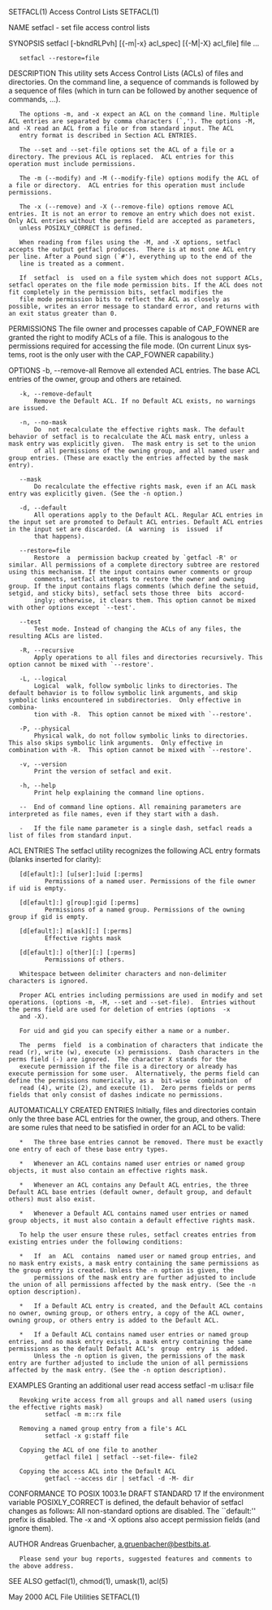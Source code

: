 SETFACL(1)                                                                                   Access Control Lists                                                                                  SETFACL(1)



NAME
       setfacl - set file access control lists

SYNOPSIS
       setfacl [-bkndRLPvh] [{-m|-x} acl_spec] [{-M|-X} acl_file] file ...

       setfacl --restore=file


DESCRIPTION
       This  utility  sets  Access  Control  Lists (ACLs) of files and directories.  On the command line, a sequence of commands is followed by a sequence of files (which in turn can be followed by another
       sequence of commands, ...).

       The options -m, and -x expect an ACL on the command line. Multiple ACL entries are separated by comma characters (`,'). The options -M, and -X read an ACL from a file or from standard input. The ACL
       entry format is described in Section ACL ENTRIES.

       The --set and --set-file options set the ACL of a file or a directory. The previous ACL is replaced.  ACL entries for this operation must include permissions.

       The -m (--modify) and -M (--modify-file) options modify the ACL of a file or directory.  ACL entries for this operation must include permissions.

       The -x (--remove) and -X (--remove-file) options remove ACL entries. It is not an error to remove an entry which does not exist.  Only ACL entries without the perms field are accepted as parameters,
       unless POSIXLY_CORRECT is defined.

       When reading from files using the -M, and -X options, setfacl accepts the output getfacl produces.  There is at most one ACL entry per line. After a Pound sign (`#'), everything up to the end of the
       line is treated as a comment.

       If  setfacl  is  used on a file system which does not support ACLs, setfacl operates on the file mode permission bits. If the ACL does not fit completely in the permission bits, setfacl modifies the
       file mode permission bits to reflect the ACL as closely as possible, writes an error message to standard error, and returns with an exit status greater than 0.


   PERMISSIONS
       The file owner and processes capable of CAP_FOWNER are granted the right to modify ACLs of a file. This is analogous to the permissions required for accessing the file mode. (On current  Linux  sys‐
       tems, root is the only user with the CAP_FOWNER capability.)


OPTIONS
       -b, --remove-all
           Remove all extended ACL entries. The base ACL entries of the owner, group and others are retained.

       -k, --remove-default
           Remove the Default ACL. If no Default ACL exists, no warnings are issued.

       -n, --no-mask
           Do  not recalculate the effective rights mask. The default behavior of setfacl is to recalculate the ACL mask entry, unless a mask entry was explicitly given.  The mask entry is set to the union
           of all permissions of the owning group, and all named user and group entries. (These are exactly the entries affected by the mask entry).

       --mask
           Do recalculate the effective rights mask, even if an ACL mask entry was explicitly given. (See the -n option.)

       -d, --default
           All operations apply to the Default ACL. Regular ACL entries in the input set are promoted to Default ACL entries. Default ACL entries in the input set are discarded. (A  warning  is  issued  if
           that happens).

       --restore=file
           Restore  a  permission backup created by `getfacl -R' or similar. All permissions of a complete directory subtree are restored using this mechanism. If the input contains owner comments or group
           comments, setfacl attempts to restore the owner and owning group. If the input contains flags comments (which define the setuid, setgid, and sticky bits), setfacl sets those three  bits  accord‐
           ingly; otherwise, it clears them. This option cannot be mixed with other options except `--test'.

       --test
           Test mode. Instead of changing the ACLs of any files, the resulting ACLs are listed.

       -R, --recursive
           Apply operations to all files and directories recursively. This option cannot be mixed with `--restore'.

       -L, --logical
           Logical  walk, follow symbolic links to directories. The default behavior is to follow symbolic link arguments, and skip symbolic links encountered in subdirectories.  Only effective in combina‐
           tion with -R.  This option cannot be mixed with `--restore'.

       -P, --physical
           Physical walk, do not follow symbolic links to directories.  This also skips symbolic link arguments.  Only effective in combination with -R.  This option cannot be mixed with `--restore'.

       -v, --version
           Print the version of setfacl and exit.

       -h, --help
           Print help explaining the command line options.

       --  End of command line options. All remaining parameters are interpreted as file names, even if they start with a dash.

       -   If the file name parameter is a single dash, setfacl reads a list of files from standard input.


   ACL ENTRIES
       The setfacl utility recognizes the following ACL entry formats (blanks inserted for clarity):


       [d[efault]:] [u[ser]:]uid [:perms]
              Permissions of a named user. Permissions of the file owner if uid is empty.

       [d[efault]:] g[roup]:gid [:perms]
              Permissions of a named group. Permissions of the owning group if gid is empty.

       [d[efault]:] m[ask][:] [:perms]
              Effective rights mask

       [d[efault]:] o[ther][:] [:perms]
              Permissions of others.

       Whitespace between delimiter characters and non-delimiter characters is ignored.

       Proper ACL entries including permissions are used in modify and set operations. (options -m, -M, --set and --set-file).  Entries without the perms field are used for deletion of entries (options  -x
       and -X).

       For uid and gid you can specify either a name or a number.

       The  perms  field  is a combination of characters that indicate the read (r), write (w), execute (x) permissions.  Dash characters in the perms field (-) are ignored.  The character X stands for the
       execute permission if the file is a directory or already has execute permission for some user.  Alternatively, the perms field can define the permissions numerically, as a  bit-wise  combination  of
       read (4), write (2), and execute (1).  Zero perms fields or perms fields that only consist of dashes indicate no permissions.

   AUTOMATICALLY CREATED ENTRIES
       Initially, files and directories contain only the three base ACL entries for the owner, the group, and others. There are some rules that need to be satisfied in order for an ACL to be valid:

       *   The three base entries cannot be removed. There must be exactly one entry of each of these base entry types.

       *   Whenever an ACL contains named user entries or named group objects, it must also contain an effective rights mask.

       *   Whenever an ACL contains any Default ACL entries, the three Default ACL base entries (default owner, default group, and default others) must also exist.

       *   Whenever a Default ACL contains named user entries or named group objects, it must also contain a default effective rights mask.

       To help the user ensure these rules, setfacl creates entries from existing entries under the following conditions:

       *   If  an  ACL  contains  named user or named group entries, and no mask entry exists, a mask entry containing the same permissions as the group entry is created. Unless the -n option is given, the
           permissions of the mask entry are further adjusted to include the union of all permissions affected by the mask entry. (See the -n option description).

       *   If a Default ACL entry is created, and the Default ACL contains no owner, owning group, or others entry, a copy of the ACL owner, owning group, or others entry is added to the Default ACL.

       *   If a Default ACL contains named user entries or named group entries, and no mask entry exists, a mask entry containing the same permissions as the default Default ACL's  group  entry  is  added.
           Unless the -n option is given, the permissions of the mask entry are further adjusted to include the union of all permissions affected by the mask entry. (See the -n option description).

EXAMPLES
       Granting an additional user read access
              setfacl -m u:lisa:r file

       Revoking write access from all groups and all named users (using the effective rights mask)
              setfacl -m m::rx file

       Removing a named group entry from a file's ACL
              setfacl -x g:staff file

       Copying the ACL of one file to another
              getfacl file1 | setfacl --set-file=- file2

       Copying the access ACL into the Default ACL
              getfacl --access dir | setfacl -d -M- dir

CONFORMANCE TO POSIX 1003.1e DRAFT STANDARD 17
       If  the  environment variable POSIXLY_CORRECT is defined, the default behavior of setfacl changes as follows: All non-standard options are disabled.  The ``default:'' prefix is disabled.  The -x and
       -X options also accept permission fields (and ignore them).

AUTHOR
       Andreas Gruenbacher, <a.gruenbacher@bestbits.at>.

       Please send your bug reports, suggested features and comments to the above address.

SEE ALSO
       getfacl(1), chmod(1), umask(1), acl(5)



May 2000                                                                                      ACL File Utilities                                                                                   SETFACL(1)

